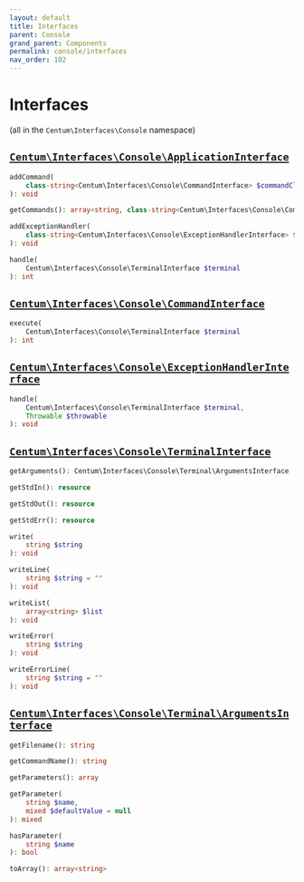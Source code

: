 ```yaml
---
layout: default
title: Interfaces
parent: Console
grand_parent: Components
permalink: console/interfaces
nav_order: 102
---
```




# Interfaces

(all in the `Centum\Interfaces\Console` namespace)



## [`Centum\Interfaces\Console\ApplicationInterface`](https://github.com/SidRoberts/centum/blob/development/src/Interfaces/Console/ApplicationInterface.php)

```php
addCommand(
    class-string<Centum\Interfaces\Console\CommandInterface> $commandClass
): void
```

```php
getCommands(): array<string, class-string<Centum\Interfaces\Console\CommandInterface>>
```

```php
addExceptionHandler(
    class-string<Centum\Interfaces\Console\ExceptionHandlerInterface> $exceptionHandlerClass
): void
```

```php
handle(
    Centum\Interfaces\Console\TerminalInterface $terminal
): int
```



## [`Centum\Interfaces\Console\CommandInterface`](https://github.com/SidRoberts/centum/blob/development/src/Interfaces/Console/CommandInterface.php)

```php
execute(
    Centum\Interfaces\Console\TerminalInterface $terminal
): int
```



## [`Centum\Interfaces\Console\ExceptionHandlerInterface`](https://github.com/SidRoberts/centum/blob/development/src/Interfaces/Console/ExceptionHandlerInterface.php)

```php
handle(
    Centum\Interfaces\Console\TerminalInterface $terminal,
    Throwable $throwable
): void
```



## [`Centum\Interfaces\Console\TerminalInterface`](https://github.com/SidRoberts/centum/blob/development/src/Interfaces/Console/TerminalInterface.php)

```php
getArguments(): Centum\Interfaces\Console\Terminal\ArgumentsInterface
```

```php
getStdIn(): resource
```

```php
getStdOut(): resource
```

```php
getStdErr(): resource
```

```php
write(
    string $string
): void
```

```php
writeLine(
    string $string = ""
): void
```

```php
writeList(
    array<string> $list
): void
```

```php
writeError(
    string $string
): void
```

```php
writeErrorLine(
    string $string = ""
): void
```



## [`Centum\Interfaces\Console\Terminal\ArgumentsInterface`](https://github.com/SidRoberts/centum/blob/development/src/Interfaces/Console/Terminal/ArgumentsInterface.php)

```php
getFilename(): string
```

```php
getCommandName(): string
```

```php
getParameters(): array
```

```php
getParameter(
    string $name,
    mixed $defaultValue = null
): mixed
```

```php
hasParameter(
    string $name
): bool
```

```php
toArray(): array<string>
```
